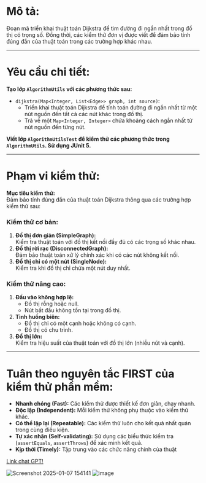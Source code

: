 # **Mô tả:**

Đoạn mã triển khai thuật toán Dijkstra để tìm đường đi ngắn nhất trong đồ thị có trọng số. Đồng thời, các kiểm thử đơn vị được viết để đảm bảo tính đúng đắn của thuật toán trong các trường hợp khác nhau.

---

# **Yêu cầu chi tiết:**

**Tạo lớp `AlgorithmUtils` với các phương thức sau:**

- `dijkstra(Map<Integer, List<Edge>> graph, int source)`: 
  - Triển khai thuật toán Dijkstra để tính toán đường đi ngắn nhất từ một nút nguồn đến tất cả các nút khác trong đồ thị.
  - Trả về một `Map<Integer, Integer>` chứa khoảng cách ngắn nhất từ nút nguồn đến từng nút.

**Viết lớp `AlgorithmUtilsTest` để kiểm thử các phương thức trong `AlgorithmUtils`. Sử dụng JUnit 5.**

---

# **Phạm vi kiểm thử:**

**Mục tiêu kiểm thử:**  
Đảm bảo tính đúng đắn của thuật toán Dijkstra thông qua các trường hợp kiểm thử sau:  

### **Kiểm thử cơ bản:**
1. **Đồ thị đơn giản (SimpleGraph):**  
   Kiểm tra thuật toán với đồ thị kết nối đầy đủ có các trọng số khác nhau.
2. **Đồ thị rời rạc (DisconnectedGraph):**  
   Đảm bảo thuật toán xử lý chính xác khi có các nút không kết nối.
3. **Đồ thị chỉ có một nút (SingleNode):**  
   Kiểm tra khi đồ thị chỉ chứa một nút duy nhất.

### **Kiểm thử nâng cao:**
1. **Đầu vào không hợp lệ:**
   - Đồ thị rỗng hoặc null.
   - Nút bắt đầu không tồn tại trong đồ thị.
2. **Tình huống biên:**
   - Đồ thị chỉ có một cạnh hoặc không có cạnh.
   - Đồ thị có chu trình.
3. **Đồ thị lớn:**  
   Kiểm tra hiệu suất của thuật toán với đồ thị lớn (nhiều nút và cạnh).

---

# **Tuân theo nguyên tắc FIRST của kiểm thử phần mềm:**

- **Nhanh chóng (Fast):** Các kiểm thử được thiết kế đơn giản, chạy nhanh.  
- **Độc lập (Independent):** Mỗi kiểm thử không phụ thuộc vào kiểm thử khác.  
- **Có thể lặp lại (Repeatable):** Các kiểm thử luôn cho kết quả nhất quán trong cùng điều kiện.  
- **Tự xác nhận (Self-validating):** Sử dụng các biểu thức kiểm tra (`assertEquals`, `assertThrows`) để xác minh kết quả.  
- **Kịp thời (Timely):** Tập trung vào các chức năng chính của thuật


[Link chat GPT!](https://chatgpt.com/share/677b56b8-8214-8004-b497-74d92085c2ab)

![Screenshot 2025-01-07 154141](https://github.com/user-attachments/assets/06856f9c-bedf-4ea8-9d5a-e9ae0f91f853)
![image](https://github.com/user-attachments/assets/e48371ed-1bad-4094-b83e-1ea961869119)

